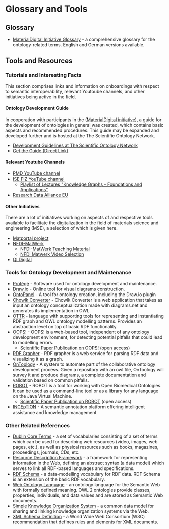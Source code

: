 # Glossary and Tools

## Glossary

- [MaterialDigital Initiative Glossary](https://material-digital.de/glossar/) - a comprehensive glossary for the ontology-related terms. English and German versions available. 

## Tools and Resources

### Tutorials and Interesting Facts

This section comprises links and information on onboardings with respect to semantic interoperability, relevant Youtoube channels, and other initiatives being active in the field.

#### Ontology Development Guide

In cooperation with participants in the ([MaterialDigital initiative](https://www.materialdigital.de/)), a guide for the development of ontologies in general was created, which contains basic aspects and recommended procedures. This guide may be expanded and developed further and is hosted at the The Scientific Ontology Network.

- [Development Guidelines at The Scientific Ontology Network](https://scientific-ontology-network.github.io/)
- [Get the Guide (Direct Link)](https://github.com/scientific-ontology-network/ontology-development-guide/releases/download/v0.1.0/ontology-guide.pdf)

#### Relevant Youtube Channels

* [PMD YouTube channel](https://www.youtube.com/channel/UCAwf5QXQ6Oa4NPaL3bXFvAA)
* [ISE FIZ YouTube channel](https://www.youtube.com/channel/UCjkkhNSNuXrJpMYZoeSBw6Q/)
    * [Playlist of Lectures "Knowledge Graphs - Foundations and Applications"](https://www.youtube.com/playlist?list=PLNXdQl4kBgzubTOfY5cbtxZCgg9UTe-uF)
* [Research Data Alliance EU](https://www.youtube.com/@iCORDI/)

#### Other Initiatives

There are a lot of initiatives working on aspects of and respective tools available to facilitate the digitalization in the field of materials science and engineering (MSE), a selection of which is given here. 

* [Matportal project](https://matportal.org)
* [NFDI-MatWerk](https://nfdi-matwerk.de/)
    * [NFDI-MatWerk Teaching Material](https://nfdi-matwerk.de/teaching)
    * [NFDI Matwerk Video Selection](https://www.youtube.com/playlist?list=PLwISemJj1M7KZv0iig_6eP5zZqUwD_A69)
* [QI Digital](https://www.qi-digital.de/en/)

### Tools for Ontology Development and Maintenance

* [Protégé](https://protege.stanford.edu/software.php) - Software used for ontology development and maintenance.
* [Draw.io](https://www.drawio.com/) - Online tool for visual diagrams construction.
* [OntoPanel](https://yuechenbam.github.io/src/main/webapp/index.html) - A tool for ontology creation, including the Draw.io plugin
* [Chowlk Converter](https://chowlk.linkeddata.es/) - Chowlk Converter is a web application that takes as input an ontology conceptualization made with diagrams.net and generates its implementation in OWL.
* [OTTR](https://ottr.xyz/) - language with supporting tools for representing and instantiating RDF graph and OWL ontology modelling patterns. Provides an abstraction level on top of basic RDF functionality.
* [OOPS!](https://oops.linkeddata.es/) - OOPS! is a web-based tool, independent of any ontology development environment, for detecting potential pitfalls that could lead to modelling errors.
    * [Scientific Paper Publication on OOPS!](https://www.semantic-web-journal.net/system/files/swj989.pdf) (open access)
* [RDF Grapher](https://www.ldf.fi/service/rdf-grapher) - RDF grapher is a web service for parsing RDF data and visualizing it as a graph.
* [OnToology](http://ontoology.linkeddata.es/) - A system to automate part of the collaborative ontology development process. Given a repository with an owl file, OnToology will survey it and produce diagrams, a complete documentation and validation based on common pitfalls. 
* [ROBOT](http://robot.obolibrary.org/) - ROBOT is a tool for working with Open Biomedical Ontologies. It can be used as a command-line tool or as a library for any language on the Java Virtual Machine.
    * [Scientific Paper Publication on ROBOT](https://link.springer.com/epdf/10.1186/s12859-019-3002-3?author_access_token=bB8BLjFWrdh42vR6DjT-nG_BpE1tBhCbnbw3BuzI2RPCZ2BK7EeexaCNYfT-cCz8Q_mrZomT2_svoQf12CW661Sagzw6JGF9DhJq3Q3fTPdMGFMtais7MRgx8-kDhp6uC9g2qcVh5FumTsveV22XVQ%3D%3D) (open access)
* [INCEpTION](https://inception-project.github.io/) - A semantic annotation platform offering intelligent assistance and knowledge management

### Other Related References
* [Dublin Core Terms](http://purl.org/dc/terms/)  - a set of vocabularies consisting of a set of terms which can be used for describing web resources (video, images, web pages, etc.), as well as physical resources such as books, magazines, proceedings, journals, CDs, etc.
* [Resource Description Framework](https://www.w3.org/TR/rdf11-concepts/)  - a framework for representing information in the Web, defining an abstract syntax (a data model) which serves to link all RDF-based languages and specifications.
* [RDF Schema](https://www.w3.org/TR/rdf-schema/)  - a data-modelling vocabulary for RDF data. RDF Schema is an extension of the basic RDF vocabulary.
* [Web Ontology Language](https://www.w3.org/TR/owl-overview/)  - an ontology language for the Semantic Web with formally defined meaning. OWL 2 ontologies provide classes, properties, individuals, and data values and are stored as Semantic Web documents.
* [Simple Knowledge Organization System](https://www.w3.org/TR/skos-reference/)  - a common data model for sharing and linking knowledge organization systems via the Web.
* [XML Schema Definition](https://www.w3.org/TR/xmlschema11-1/)  - a World Wide Web Consortium (W3C) recommendation that defines rules and elements for XML documents.


